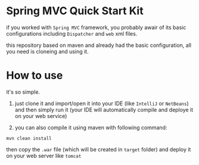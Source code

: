 # Spring MVC Quick Start Kit

if you worked with `Spring MVC` framework, you probably awair of its basic configurations including `Dispatcher` and `web` xml files.

this repository based on maven and already had the basic configuration, all you need is cloneing and using it.

# How to use

it's so simple.

1. just clone it and import/open it into your IDE (like `IntelliJ` or `NetBeans`) and then simply run it (your IDE will automatically compile and deploye it on your web service) 

2. you can also compile it using maven with following command:

```
mvn clean install
```

then copy the `.war` file (which will be created in `target` folder) and deploy it on your web server like `tomcat` 
